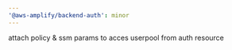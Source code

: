 ```yaml
---
'@aws-amplify/backend-auth': minor
---
```


attach policy & ssm params to acces userpool from auth resource
